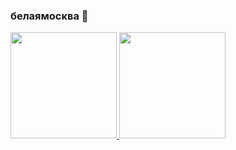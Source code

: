 ### белаямосква 👋

<div>
  
  <a href="https://github.com/WhiteMoscou">
  <img height="170em" src="https://github-readme-stats.vercel.app/api?username=WhiteMoscou&show_icons=true&theme=tokyonight">
  <img height="170em" src="https://github-readme-stats.vercel.app/api/top-langs/?username=WhiteMoscou&layout=compact&theme=tokyonight">
</div>
